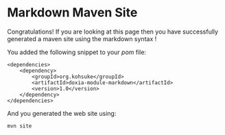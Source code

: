 Markdown Maven Site
===================
 
Congratulations! If you are looking at this page then you have successfully generated a maven site using
the markdown syntax !
 
You added the following snippet to your _pom_ file:
 
    <dependencies>
        <dependency>
            <groupId>org.kohsuke</groupId>
            <artifactId>doxia-module-markdown</artifactId>
            <version>1.0</version>
        </dependency>
    </dependencies>
 
And you generated the web site using:
 
    mvn site
